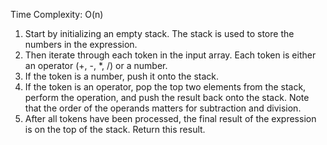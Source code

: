 Time Complexity: O(n)

1. Start by initializing an empty stack. The stack is used to store the numbers in the expression.
2. Then iterate through each token in the input array. Each token is either an operator (+, -, *, /) or a number.
3. If the token is a number, push it onto the stack.
4. If the token is an operator, pop the top two elements from the stack, perform the operation, and push the result back onto the stack. Note that the order of the operands matters for subtraction and division.
5. After all tokens have been processed, the final result of the expression is on the top of the stack. Return this result.​
